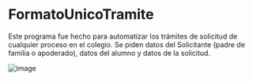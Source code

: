 # FormatoUnicoTramite
Este programa fue hecho para automatizar los trámites de solicitud de cualquier proceso en el colegio.
Se piden datos del Solicitante (padre de familia o apoderado), datos del alumno y datos de la solicitud.

![image](https://user-images.githubusercontent.com/83486401/233875787-c9c7b7d9-d9bb-4f0c-815c-f0f9dce440c0.png)
